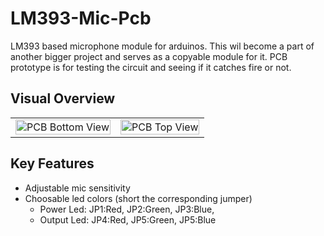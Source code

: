 # LM393-Mic-Pcb
LM393 based microphone module for arduinos. This wil become a part of another bigger project and serves as a copyable module for it. PCB prototype is for testing the circuit and seeing if it catches fire or not.

## Visual Overview
<table>
  <tr>
    <td>
      <img src="https://github.com/DoganM95/LM393-Mic-Pcb/assets/38842553/4a036e28-2e2d-4a66-b205-302a77f0b87f" alt="PCB Bottom View" width="100%" />
    </td>
    <td>
      <img src="https://github.com/DoganM95/LM393-Mic-Pcb/assets/38842553/1e850e2d-8174-43b2-8218-779884e065a9" alt="PCB Top View" width="100%" />
    </td>
  </tr>
</table>

## Key Features
- Adjustable mic sensitivity
- Choosable led colors (short the corresponding jumper)
  - Power Led: JP1:Red, JP2:Green, JP3:Blue,
  - Output Led: JP4:Red, JP5:Green, JP5:Blue
